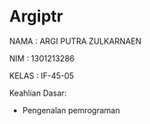 # Argiptr
NAMA : ARGI PUTRA ZULKARNAEN

NIM : 1301213286

KELAS : IF-45-05

Keahlian Dasar:
- Pengenalan pemrograman
